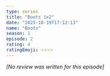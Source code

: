 ```yaml
---
type: series
title: "Boots 1x2"
date: "2025-10-19T17:12:13"
name: "Boots"
season: 1
episode: 2
rating: 4
ratingEmoji: ⭐️⭐️⭐️⭐️
---
```


*[No review was written for this episode]*
